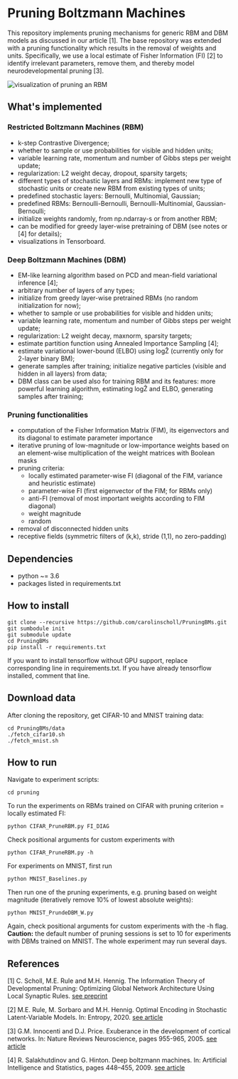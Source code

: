# Pruning Boltzmann Machines
This repository implements pruning mechanisms for generic RBM and DBM models as discussed in our article [1]. The base repository was extended with a pruning functionality which results in the removal of weights and units. Specifically, we use a local estimate of Fisher Information (FI) [2] to identify irrelevant parameters, remove them, and thereby model neurodevelopmental pruning [3]. 

![visualization of pruning an RBM](visualization.png)

## What's implemented

### Restricted Boltzmann Machines (RBM)

* k-step Contrastive Divergence;
* whether to sample or use probabilities for visible and hidden units;
* variable learning rate, momentum and number of Gibbs steps per weight update;
* regularization: L2 weight decay, dropout, sparsity targets;
* different types of stochastic layers and RBMs: implement new type of stochastic units or create new RBM from existing types of units;
* predefined stochastic layers: Bernoulli, Multinomial, Gaussian;
* predefined RBMs: Bernoulli-Bernoulli,  Bernoulli-Multinomial, Gaussian-Bernoulli;
* initialize weights randomly, from np.ndarray-s or from another RBM;
* can be modified for greedy layer-wise pretraining of DBM (see notes or [4] for details);
* visualizations in Tensorboard.


### Deep Boltzmann Machines (DBM)
* EM-like learning algorithm based on PCD and mean-field variational inference [4];
* arbitrary number of layers of any types; 
* initialize from greedy layer-wise pretrained RBMs (no random initialization for now);
* whether to sample or use probabilities for visible and hidden units;
* variable learning rate, momentum and number of Gibbs steps per weight update; 
* regularization: L2 weight decay, maxnorm, sparsity targets;
* estimate partition function using Annealed Importance Sampling [4]; 
* estimate variational lower-bound (ELBO) using logẐ (currently only for 2-layer binary BM); 
* generate samples after training; initialize negative particles (visible and hidden in all layers) from data;
* DBM class can be used also for training RBM and its features: more powerful learning algorithm, estimating logẐ and ELBO, generating samples after training;

### Pruning functionalities
* computation of the Fisher Information Matrix (FIM), its eigenvectors and its diagonal to estimate parameter importance
* iterative pruning of low-magnitude or low-importance weights based on an element-wise multiplication of the weight matrices with Boolean masks
* pruning criteria:
    * locally estimated parameter-wise FI (diagonal of the FIM, variance and heuristic estimate)
    * parameter-wise FI (first eigenvector of the FIM; for RBMs only)
    * anti-FI (removal of most important weights according to FIM diagonal)
    * weight magnitude
    * random
* removal of disconnected hidden units
* receptive fields (symmetric filters of (k,k), stride (1,1), no zero-padding)

## Dependencies
* python ~= 3.6
* packages listed in requirements.txt

## How to install
    git clone --recursive https://github.com/carolinscholl/PruningBMs.git 
    git sumbodule init
    git submodule update
    cd PruningBMs
    pip install -r requirements.txt

If you want to install tensorflow without GPU support, replace corresponding line in requirements.txt. If you have already tensorflow installed, comment that line.

## Download data
After cloning the repository, get CIFAR-10 and MNIST training data:

    cd PruningBMs/data
    ./fetch_cifar10.sh
    ./fetch_mnist.sh

## How to run
Navigate to experiment scripts:

    cd pruning
To run the experiments on RBMs trained on CIFAR with pruning criterion = locally estimated FI:

    python CIFAR_PruneRBM.py FI_DIAG

Check positional arguments for custom experiments with

    python CIFAR_PruneRBM.py -h

For experiments on MNIST, first run

    python MNIST_Baselines.py

Then run one of the pruning experiments, e.g. pruning based on weight magnitude (iteratively remove 10% of lowest absolute weights):

    python MNIST_PrundeDBM_W.py

Again, check positional arguments for custom experiments with the -h flag. <strong>Caution:</strong> the default number of pruning sessions is set to 10 for experiments with DBMs trained on MNIST. The whole experiment may run several days.

## References 
[1] C. Scholl, M.E. Rule and M.H. Hennig. The Information Theory of Developmental Pruning: Optimizing Global Network Architecture Using Local Synaptic Rules. [see preprint](https://www.biorxiv.org/content/10.1101/2020.11.30.403360v1)

[2] M.E. Rule, M. Sorbaro and M.H. Hennig. Optimal Encoding in Stochastic Latent-Variable Models. In: Entropy, 2020. [see article](https://www.mdpi.com/1099-4300/22/7/714/htm)

[3] G.M. Innocenti and D.J. Price. Exuberance in the development of cortical networks. In: Nature Reviews Neuroscience, pages 955-965, 2005. [see article](https://www.nature.com/articles/nrn1790/)

[4] R. Salakhutdinov and G. Hinton. Deep boltzmann machines. In: Artificial Intelligence and Statistics, pages 448–455, 2009. [see article](http://proceedings.mlr.press/v5/salakhutdinov09a/salakhutdinov09a.pdf)
